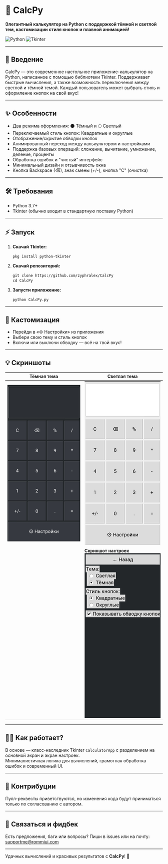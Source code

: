 # 🧮 CalcPy

**Элегантный калькулятор на Python с поддержкой тёмной и светлой тем, кастомизации стиля кнопок и плавной анимацией!**

![Python](https://img.shields.io/badge/Python-3.7+-blue.svg) ![Tkinter](https://img.shields.io/badge/Tkinter-GUI-orange.svg)

---

## 🚀 Введение

CalcPy — это современное настольное приложение-калькулятор на Python, написанное с помощью библиотеки Tkinter. Поддерживает быстрые вычисления, а также возможность переключения между светлой и тёмной темой. Каждый пользователь может выбрать стиль и оформление кнопок на свой вкус!

---

## ✨ Особенности

- Два режима оформления: 🌑 Тёмный и 🌕 Светлый  
- Переключаемый стиль кнопок: Квадратные и округлые  
- Отображение/скрытие обводки кнопок  
- Анимированный переход между калькулятором и настройками  
- Поддержка базовых операций: сложение, вычитание, умножение, деление, проценты  
- Обработка ошибок и "чистый" интерфейс  
- Минимальный дизайн и отзывчивость окна  
- Кнопка Backspace (⌫), знак смены (+/-), кнопка "C" (очистка)

---

## 🛠️ Требования

- Python 3.7+
- Tkinter (обычно входит в стандартную поставку Python)

---

## ⚡ Запуск

1. **Скачай Tkinter:**

   ```
   pkg install python-tkinter
   ```

2. **Скачай репозиторий:**

    ```
    git clone https://github.com/zyphralex/CalcPy
    cd CalcPy
    ```

3. **Запусти приложение:**

    ```
    python CalcPy.py
    ```

---

## 🎨 Кастомизация

- Перейди в «⚙ Настройки» из приложения
- Выбери свою тему и стиль кнопок  
- Включи или выключи обводку — всё на твой вкус!

---

## 💡 Скриншоты

| Тёмная тема              | Светлая тема                |
|--------------------------|----------------------------|
| ![dark demo](images/upload_2025_08_15_15_29_37_837.jpg) | ![light demo](images/upload_2025_08_15_15_19_16_914.jpg) |
|                          | **Скриншот настроек**<br>![settings](images/upload_2025_08_15_16_09_10_915.jpg) |

---

## 👨‍💻 Как работает?

В основе — класс-наследник Tkinter `CalculatorApp` с разделением на основной экран и экран настроек.  
Минималистичная логика для вычислений, грамотная обработка ошибок и современный UI.

---

## 🤝 Контрибуции

Пулл-реквесты приветствуются, но изменения кода будут приниматься только по согласованию с автором.

---

## 📧 Связаться и фидбек

Есть предложения, баги или вопросы? Пиши в issues или на почту: supportme@rommiui.com

---

Удачных вычислений и красивых результатов с **CalcPy**! 🚀
